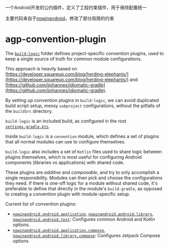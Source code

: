 一个Android开发的公约插件，定义了工程约束插件，用于保持配置统一

主要代码来自于[nowinandroid](https://github.com/android/nowinandroid/blob/main/build-logic)，修改了部分局限的约束

# agp-convention-plugin

The [`build-logic`](https://github.com/android/nowinandroid/tree/main/build-logic) folder defines project-specific convention plugins, used to keep a single
source of truth for common module configurations.

This approach is heavily based on
[https://developer.squareup.com/blog/herding-elephants/](https://developer.squareup.com/blog/herding-elephants/)
and
[https://github.com/jjohannes/idiomatic-gradle](https://github.com/jjohannes/idiomatic-gradle).

By setting up convention plugins in `build-logic`, we can avoid duplicated build script setup,
messy `subproject` configurations, without the pitfalls of the `buildSrc` directory.

`build-logic` is an included build, as configured in the root
[`settings.gradle.kts`](https://github.com/android/nowinandroid/tree/main/build-logic).

Inside `build-logic` is a `convention` module, which defines a set of plugins that all normal
modules can use to configure themselves.

`build-logic` also includes a set of `Kotlin` files used to share logic between plugins themselves,
which is most useful for configuring Android components (libraries vs applications) with shared
code.

These plugins are *additive* and *composable*, and try to only accomplish a single responsibility.
Modules can then pick and choose the configurations they need.
If there is one-off logic for a module without shared code, it's preferable to define that directly
in the module's `build.gradle`, as opposed to creating a convention plugin with module-specific
setup.

Current list of convention plugins:

- [`nowinandroid.android.application`](https://github.com/android/nowinandroid/blob/main/build-logic/convention/src/main/kotlin/AndroidApplicationConventionPlugin.kt),
  [`nowinandroid.android.library`](https://github.com/android/nowinandroid/blob/main/build-logic/convention/src/main/kotlin/AndroidLibraryConventionPlugin.kt),
  [`nowinandroid.android.test`](https://github.com/android/nowinandroid/blob/main/build-logic/convention/src/main/kotlin/AndroidTestConventionPlugin.kt):
  Configures common Android and Kotlin options.
- [`nowinandroid.android.application.compose`](https://github.com/android/nowinandroid/blob/main/build-logic/convention/src/main/kotlin/AndroidApplicationComposeConventionPlugin.kt),
  [`nowinandroid.android.library.compose`](https://github.com/android/nowinandroid/blob/main/build-logic/convention/src/main/kotlin/AndroidLibraryComposeConventionPlugin.kt):
  Configures Jetpack Compose options
